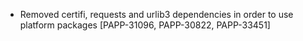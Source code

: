 * Removed certifi, requests and urlib3 dependencies in order to use platform packages [PAPP-31096, PAPP-30822, PAPP-33451]